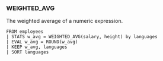 <!--
This is generated by ESQL’s AbstractFunctionTestCase. Do no edit it. See ../README.md for how to regenerate it.
-->

### WEIGHTED_AVG
The weighted average of a numeric expression.

```
FROM employees
| STATS w_avg = WEIGHTED_AVG(salary, height) by languages
| EVAL w_avg = ROUND(w_avg)
| KEEP w_avg, languages
| SORT languages
```
